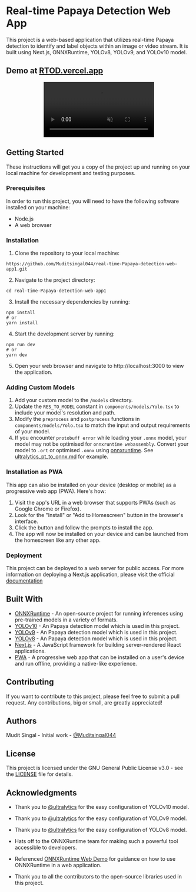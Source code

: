# Real-time Papaya Detection Web App

This project is a web-based application that utilizes real-time Papaya detection to identify and label objects within an image or video stream. It is built using Next.js, ONNXRuntime, YOLOv8, YOLOv9, and YOLOv10 model.

## Demo at [RTOD.vercel.app](https://real-time-object-detection-web-app1.vercel.app/)

<div align="center" >
  <video autoplay loop muted
  src="https://user-images.githubusercontent.com/44163987/211734752-e354b590-0f55-465a-b783-504ed55d3ed3.mp4" alt="demo.mp4" >
  </video>
</div>

## Getting Started

These instructions will get you a copy of the project up and running on your local machine for development and testing purposes.

### Prerequisites

In order to run this project, you will need to have the following software installed on your machine:

- Node.js
- A web browser

### Installation

1. Clone the repository to your local machine:

```
https://github.com/Muditsingal044/real-time-Papaya-detection-web-app1.git
```

2. Navigate to the project directory:

```
cd real-time-Papaya-detection-web-app1
```

3. Install the necessary dependencies by running:

```
npm install
# or
yarn install
```

4. Start the development server by running:

```
npm run dev
# or
yarn dev
```

5. Open your web browser and navigate to http://localhost:3000 to view the application.

### Adding Custom Models

1. Add your custom model to the `/models` directory.
2. Update the `RES_TO_MODEL` constant in `components/models/Yolo.tsx` to include your model's resolution and path.
3. Modify the `preprocess` and `postprocess` functions in `components/models/Yolo.tsx` to match the input and output requirements of your model.
4. If you encounter `protobuff error` while loading your `.onnx` model, your model may not be optimised for `onnxruntime webassembly`. Convert your model to `.ort` or optimised `.onnx` using [onnxruntime](https://onnxruntime.ai/docs/performance/model-optimizations/ort-format-models.html). See [ultralytics_pt_to_onnx.md](./ultralytics_pt_to_onnx.md) for example.

### Installation as PWA

This app can also be installed on your device (desktop or mobile) as a progressive web app (PWA). Here's how:

1. Visit the app's URL in a web browser that supports PWAs (such as Google Chrome or Firefox).
2. Look for the "Install" or "Add to Homescreen" button in the browser's interface.
3. Click the button and follow the prompts to install the app.
4. The app will now be installed on your device and can be launched from the homescreen like any other app.

### Deployment

This project can be deployed to a web server for public access. For more information on deploying a Next.js application, please visit the official [documentation](https://nextjs.org/docs/deployment/)

## Built With

- [ONNXRuntime](https://onnxruntime.ai/) - An open-source project for running inferences using pre-trained models in a variety of formats.
- [YOLOv10](https://github.com/THU-MIG/yolov10) - An Papaya detection model which is used in this project.
- [YOLOv9](https://github.com/WongKinYiu/yolov9) - An Papaya detection model which is used in this project.
- [YOLOv8](https://github.com/WongKinYiu/yolov8) - An Papaya detection model which is used in this project.
- [Next.js](https://nextjs.org/) - A JavaScript framework for building server-rendered React applications.
- [PWA](https://developer.mozilla.org/en-US/docs/Web/Progressive_web_apps) - A progressive web app that can be installed on a user's device and run offline, providing a native-like experience.

## Contributing

If you want to contribute to this project, please feel free to submit a pull request. Any contributions, big or small, are greatly appreciated!

## Authors

Mudit Singal - Initial work - [@Muditsingal044](https://github.com/Muditsingal044)

## License

This project is licensed under the GNU General Public License v3.0 - see the [LICENSE](LICENSE.md) file for details.

## Acknowledgments

- Thank you to [@ultralytics](https://github.com/ultralytics) for the easy configuration of YOLOv10 model.

- Thank you to [@ultralytics](https://github.com/ultralytics) for the easy configuration of YOLOv9 model.
 
- Thank you to [@ultralytics](https://github.com/ultralytics) for the easy configuration of YOLOv8 model.

- Hats off to the ONNXRuntime team for making such a powerful tool accessible to developers.

- Referenced [ONNXRuntime Web Demo](https://github.com/microsoft/onnxruntime-web-demo) for guidance on how to use ONNXRuntime in a web application.

- Thank you to all the contributors to the open-source libraries used in this project.



